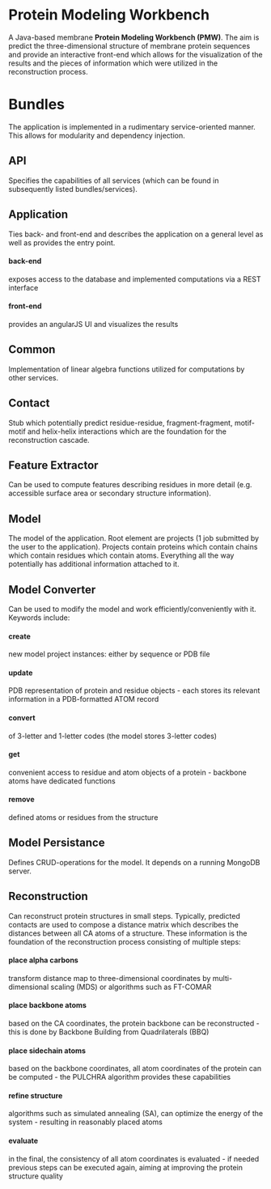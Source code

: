 # Protein Modeling Workbench
A Java-based membrane __Protein Modeling Workbench (PMW)__. The aim is predict the three-dimensional structure of membrane protein sequences and provide an interactive front-end which allows for the visualization of the results and the pieces of information which were utilized in the reconstruction process.
# Bundles
The application is implemented in a rudimentary service-oriented manner. This allows for modularity and dependency injection.

## API
Specifies the capabilities of all services (which can be found in subsequently listed bundles/services).

## Application
Ties back- and front-end and describes the application on a general level as well as provides the entry point.
#### back-end
exposes access to the database and implemented computations via a REST interface
#### front-end
provides an angularJS UI and visualizes the results

## Common
Implementation of linear algebra functions utilized for computations by other services.

## Contact
Stub which potentially predict residue-residue, fragment-fragment, motif-motif and helix-helix interactions which are the foundation for the reconstruction cascade.

## Feature Extractor
Can be used to compute features describing residues in more detail (e.g. accessible surface area or secondary structure information).

## Model
The model of the application. Root element are projects (1 job submitted by the user to the application). Projects contain proteins which contain chains which contain residues which contain atoms. Everything all the way potentially has additional information attached to it.

## Model Converter
Can be used to modify the model and work efficiently/conveniently with it. Keywords include:
#### create
new model project instances: either by sequence or PDB file
#### update
PDB representation of protein and residue objects - each stores its relevant information in a PDB-formatted ATOM record
#### convert
of 3-letter and 1-letter codes (the model stores 3-letter codes)
#### get
convenient access to residue and atom objects of a protein - backbone atoms have dedicated functions
#### remove
defined atoms or residues from the structure

## Model Persistance
Defines CRUD-operations for the model. It depends on a running MongoDB server.

## Reconstruction
Can reconstruct protein structures in small steps. Typically, predicted contacts are used to compose a distance matrix which describes the distances between all CA atoms of a structure. These information is the foundation of the reconstruction process consisting of multiple steps:
#### place alpha carbons
transform distance map to three-dimensional coordinates by multi-dimensional scaling (MDS) or algorithms such as FT-COMAR
#### place backbone atoms
based on the CA coordinates, the protein backbone can be reconstructed - this is done by Backbone Building from Quadrilaterals (BBQ)
#### place sidechain atoms
based on the backbone coordinates, all atom coordinates of the protein can be computed - the PULCHRA algorithm provides these capabilities
#### refine structure
algorithms such as simulated annealing (SA), can optimize the energy of the system - resulting in reasonably placed atoms
#### evaluate
in the final, the consistency of all atom coordinates is evaluated - if needed previous steps can be executed again, aiming at improving the protein structure quality